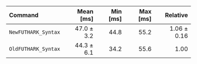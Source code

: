 | Command | Mean [ms] | Min [ms] | Max [ms] | Relative |
|:---|---:|---:|---:|---:|
| `NewFUTHARK_Syntax` | 47.0 ± 3.2 | 44.8 | 55.2 | 1.06 ± 0.16 |
| `OldFUTHARK_Syntax` | 44.3 ± 6.1 | 34.2 | 55.6 | 1.00 |

